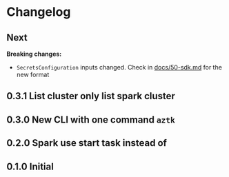 # Changelog

## Next

**Breaking changes:**
* `SecretsConfiguration` inputs changed. Check in [docs/50-sdk.md](docs/50-sdk.md) for the new format

## 0.3.1 List cluster only list spark cluster
## 0.3.0 New CLI with one command `aztk`
## 0.2.0 Spark use start task instead of
## 0.1.0 Initial
